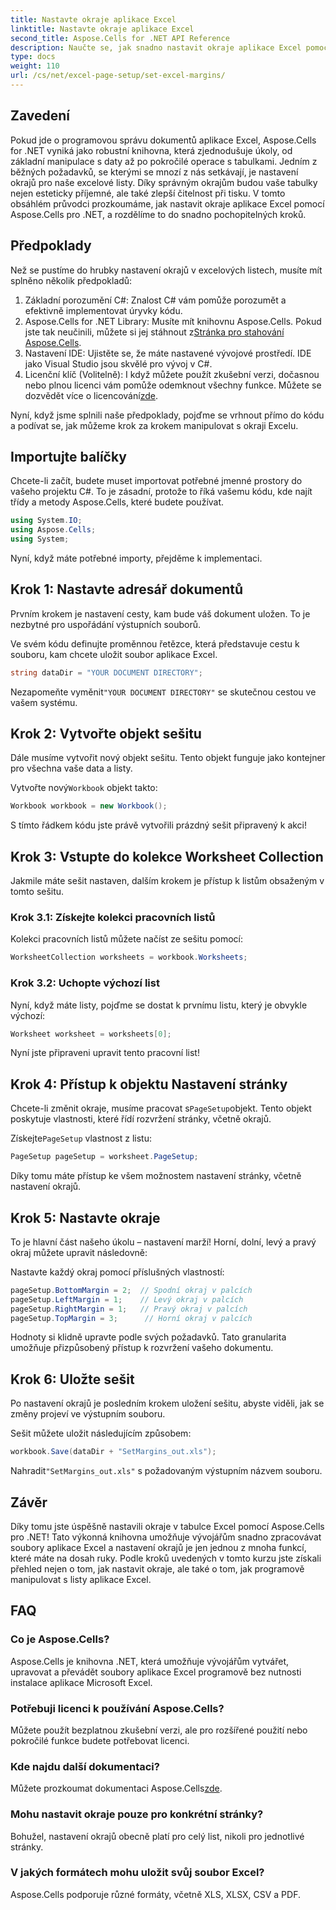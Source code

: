 ```yaml
---
title: Nastavte okraje aplikace Excel
linktitle: Nastavte okraje aplikace Excel
second_title: Aspose.Cells for .NET API Reference
description: Naučte se, jak snadno nastavit okraje aplikace Excel pomocí Aspose.Cells pro .NET, pomocí našeho podrobného průvodce. Ideální pro vývojáře, kteří chtějí vylepšit své rozvržení tabulek.
type: docs
weight: 110
url: /cs/net/excel-page-setup/set-excel-margins/
---
```

## Zavedení

Pokud jde o programovou správu dokumentů aplikace Excel, Aspose.Cells for .NET vyniká jako robustní knihovna, která zjednodušuje úkoly, od základní manipulace s daty až po pokročilé operace s tabulkami. Jedním z běžných požadavků, se kterými se mnozí z nás setkávají, je nastavení okrajů pro naše excelové listy. Díky správným okrajům budou vaše tabulky nejen esteticky příjemné, ale také zlepší čitelnost při tisku. V tomto obsáhlém průvodci prozkoumáme, jak nastavit okraje aplikace Excel pomocí Aspose.Cells pro .NET, a rozdělíme to do snadno pochopitelných kroků.

## Předpoklady

Než se pustíme do hrubky nastavení okrajů v excelových listech, musíte mít splněno několik předpokladů:

1. Základní porozumění C#: Znalost C# vám pomůže porozumět a efektivně implementovat úryvky kódu.
2. Aspose.Cells for .NET Library: Musíte mít knihovnu Aspose.Cells. Pokud jste tak neučinili, můžete si jej stáhnout z[Stránka pro stahování Aspose.Cells](https://releases.aspose.com/cells/net/).
3. Nastavení IDE: Ujistěte se, že máte nastavené vývojové prostředí. IDE jako Visual Studio jsou skvělé pro vývoj v C#.
4.  Licenční klíč (Volitelně): I když můžete použít zkušební verzi, dočasnou nebo plnou licenci vám pomůže odemknout všechny funkce. Můžete se dozvědět více o licencování[zde](https://purchase.aspose.com/temporary-license/).

Nyní, když jsme splnili naše předpoklady, pojďme se vrhnout přímo do kódu a podívat se, jak můžeme krok za krokem manipulovat s okraji Excelu.

## Importujte balíčky

Chcete-li začít, budete muset importovat potřebné jmenné prostory do vašeho projektu C#. To je zásadní, protože to říká vašemu kódu, kde najít třídy a metody Aspose.Cells, které budete používat.

```csharp
using System.IO;
using Aspose.Cells;
using System;
```

Nyní, když máte potřebné importy, přejděme k implementaci.

## Krok 1: Nastavte adresář dokumentů

Prvním krokem je nastavení cesty, kam bude váš dokument uložen. To je nezbytné pro uspořádání výstupních souborů. 

Ve svém kódu definujte proměnnou řetězce, která představuje cestu k souboru, kam chcete uložit soubor aplikace Excel. 

```csharp
string dataDir = "YOUR DOCUMENT DIRECTORY";
```

 Nezapomeňte vyměnit`"YOUR DOCUMENT DIRECTORY"` se skutečnou cestou ve vašem systému.

## Krok 2: Vytvořte objekt sešitu

Dále musíme vytvořit nový objekt sešitu. Tento objekt funguje jako kontejner pro všechna vaše data a listy.

 Vytvořte nový`Workbook` objekt takto:

```csharp
Workbook workbook = new Workbook();
```

S tímto řádkem kódu jste právě vytvořili prázdný sešit připravený k akci!

## Krok 3: Vstupte do kolekce Worksheet Collection

Jakmile máte sešit nastaven, dalším krokem je přístup k listům obsaženým v tomto sešitu.

### Krok 3.1: Získejte kolekci pracovních listů

Kolekci pracovních listů můžete načíst ze sešitu pomocí:

```csharp
WorksheetCollection worksheets = workbook.Worksheets;
```

### Krok 3.2: Uchopte výchozí list

Nyní, když máte listy, pojďme se dostat k prvnímu listu, který je obvykle výchozí:

```csharp
Worksheet worksheet = worksheets[0];
```

Nyní jste připraveni upravit tento pracovní list!

## Krok 4: Přístup k objektu Nastavení stránky

 Chcete-li změnit okraje, musíme pracovat s`PageSetup`objekt. Tento objekt poskytuje vlastnosti, které řídí rozvržení stránky, včetně okrajů.

 Získejte`PageSetup` vlastnost z listu:

```csharp
PageSetup pageSetup = worksheet.PageSetup;
```

Díky tomu máte přístup ke všem možnostem nastavení stránky, včetně nastavení okrajů.

## Krok 5: Nastavte okraje

To je hlavní část našeho úkolu – nastavení marží! Horní, dolní, levý a pravý okraj můžete upravit následovně:

Nastavte každý okraj pomocí příslušných vlastností:

```csharp
pageSetup.BottomMargin = 2;  // Spodní okraj v palcích
pageSetup.LeftMargin = 1;    // Levý okraj v palcích
pageSetup.RightMargin = 1;   // Pravý okraj v palcích
pageSetup.TopMargin = 3;      // Horní okraj v palcích
```

Hodnoty si klidně upravte podle svých požadavků. Tato granularita umožňuje přizpůsobený přístup k rozvržení vašeho dokumentu.

## Krok 6: Uložte sešit

Po nastavení okrajů je posledním krokem uložení sešitu, abyste viděli, jak se změny projeví ve výstupním souboru.

Sešit můžete uložit následujícím způsobem:

```csharp
workbook.Save(dataDir + "SetMargins_out.xls");
```

 Nahradit`"SetMargins_out.xls"` s požadovaným výstupním názvem souboru. 

## Závěr

Díky tomu jste úspěšně nastavili okraje v tabulce Excel pomocí Aspose.Cells pro .NET! Tato výkonná knihovna umožňuje vývojářům snadno zpracovávat soubory aplikace Excel a nastavení okrajů je jen jednou z mnoha funkcí, které máte na dosah ruky. Podle kroků uvedených v tomto kurzu jste získali přehled nejen o tom, jak nastavit okraje, ale také o tom, jak programově manipulovat s listy aplikace Excel. 

## FAQ

### Co je Aspose.Cells?
Aspose.Cells je knihovna .NET, která umožňuje vývojářům vytvářet, upravovat a převádět soubory aplikace Excel programově bez nutnosti instalace aplikace Microsoft Excel.

### Potřebuji licenci k používání Aspose.Cells?
Můžete použít bezplatnou zkušební verzi, ale pro rozšířené použití nebo pokročilé funkce budete potřebovat licenci.

### Kde najdu další dokumentaci?
 Můžete prozkoumat dokumentaci Aspose.Cells[zde](https://reference.aspose.com/cells/net/).

### Mohu nastavit okraje pouze pro konkrétní stránky?
Bohužel, nastavení okrajů obecně platí pro celý list, nikoli pro jednotlivé stránky.

### V jakých formátech mohu uložit svůj soubor Excel?
Aspose.Cells podporuje různé formáty, včetně XLS, XLSX, CSV a PDF.